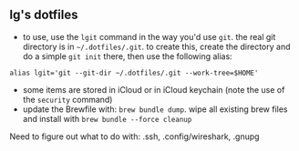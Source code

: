 lg's dotfiles
-----

- to use, use the `lgit` command in the way you'd use `git`. the real git directory is in `~/.dotfiles/.git`. to create this, create the directory and do a simple `git init` there, then use the following alias:

```alias lgit='git --git-dir ~/.dotfiles/.git --work-tree=$HOME'```

- some items are stored in iCloud or in iCloud keychain (note the use of the `security` command)
- update the Brewfile with: `brew bundle dump`. wipe all existing brew files and install with `brew bundle --force cleanup`

Need to figure out what to do with:
.ssh, .config/wireshark, .gnupg